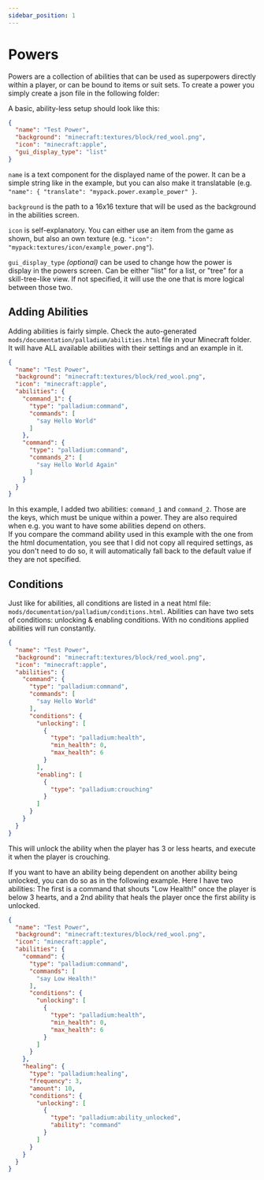 ```yaml
---
sidebar_position: 1
---
```


# Powers
Powers are a collection of abilities that can be used as superpowers directly within a player, or can be bound to items or suit sets.
To create a power you simply create a json file in the following folder:

A basic, ability-less setup should look like this:
```json title="data/<namespace>/palladium/powers/<filename>.json"
{
  "name": "Test Power",
  "background": "minecraft:textures/block/red_wool.png",
  "icon": "minecraft:apple",
  "gui_display_type": "list"
}
```

`name` is a text component for the displayed name of the power. It can be a simple string like in the example, but you can also make it translatable (e.g. `"name": { "translate": "mypack.power.example_power" }`.

`background` is the path to a 16x16 texture that will be used as the background in the abilities screen.

`icon` is self-explanatory. You can either use an item from the game as shown, but also an own texture (e.g. `"icon": "mypack:textures/icon/example_power.png"`).

`gui_display_type` *(optional)* can be used to change how the power is display in the powers screen. Can be either "list" for a list, or "tree" for a skill-tree-like view. If not specified, it will use the one that is more logical between those two.

## Adding Abilities
Adding abilities is fairly simple. Check the auto-generated `mods/documentation/palladium/abilities.html` file in your Minecraft folder. It will have ALL available abilities with their settings and an example in it.

```json
{
  "name": "Test Power",
  "background": "minecraft:textures/block/red_wool.png",
  "icon": "minecraft:apple",
  "abilities": {
    "command_1": {
      "type": "palladium:command",
      "commands": [
        "say Hello World"
      ]
    },
    "command": {
      "type": "palladium:command",
      "commands_2": [
        "say Hello World Again"
      ]
    }
  }
}
```

In this example, I added two abilities: `command_1` and `command_2`. Those are the keys, which must be unique within a power. They are also required when e.g. you want to have some abilities depend on others.  
If you compare the command ability used in this example with the one from the html documentation, you see that I did not copy all required settings, as you don't need to do so, it will automatically fall back to the default value if they are not specified.

## Conditions
Just like for abilities, all conditions are listed in a neat html file: `mods/documentation/palladium/conditions.html`.
Abilities can have two sets of conditions: unlocking & enabling conditions. With no conditions applied abilities will run constantly.

```json
{
  "name": "Test Power",
  "background": "minecraft:textures/block/red_wool.png",
  "icon": "minecraft:apple",
  "abilities": {
    "command": {
      "type": "palladium:command",
      "commands": [
        "say Hello World"
      ],
      "conditions": {
        "unlocking": [
          {
            "type": "palladium:health",
            "min_health": 0,
            "max_health": 6
          }
        ],
        "enabling": [
          {
            "type": "palladium:crouching"
          }
        ]
      }
    }
  }
}
```
This will unlock the ability when the player has 3 or less hearts, and execute it when the player is crouching.

If you want to have an ability being dependent on another ability being unlocked, you can do so as in the following example. Here I have two abilities: The first is a command that shouts "Low Health!" once the player is below 3 hearts, and a 2nd ability that heals the player once the first ability is unlocked.

```json
{
  "name": "Test Power",
  "background": "minecraft:textures/block/red_wool.png",
  "icon": "minecraft:apple",
  "abilities": {
    "command": {
      "type": "palladium:command",
      "commands": [
        "say Low Health!"
      ],
      "conditions": {
        "unlocking": [
          {
            "type": "palladium:health",
            "min_health": 0,
            "max_health": 6
          }
        ]
      }
    },
    "healing": {
      "type": "palladium:healing",
      "frequency": 3,
      "amount": 10,
      "conditions": {
        "unlocking": [
          {
            "type": "palladium:ability_unlocked",
            "ability": "command"
          }
        ]
      }
    }
  }
}
```